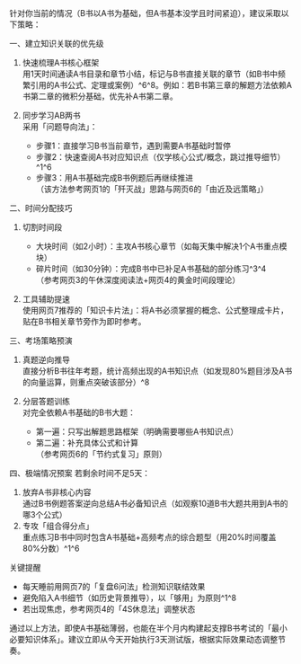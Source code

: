
针对你当前的情况（B书以A书为基础，但A书基本没学且时间紧迫），建议采取以下策略：

 一、建立知识关联的优先级
1. 快速梳理A书核心框架  
   用1天时间通读A书目录和章节小结，标记与B书直接关联的章节（如B书中频繁引用的A书公式、定理或案例）^6^8。例如：若B书第三章的解题方法依赖A书第二章的微积分基础，优先补A书第二章。

2. 同步学习AB两书  
   采用「问题导向法」：  
   - 步骤1：直接学习B书当前章节，遇到需要A书基础时暂停  
   - 步骤2：快速查阅A书对应知识点（仅学核心公式/概念，跳过推导细节）^1^6  
   - 步骤3：用A书基础完成B书例题后再继续推进  
   （该方法参考网页1的「歼灭战」思路与网页6的「由近及远策略」）

 二、时间分配技巧
1. 切割时间段  
   - 大块时间（如2小时）：主攻A书核心章节（如每天集中解决1个A书重点模块）  
   - 碎片时间（如30分钟）：完成B书中已补足A书基础的部分练习^3^4  
   （参考网页3的午休深度阅读法+网页4的黄金时间段理论）

2. 工具辅助提速  
   使用网页7推荐的「知识卡片法」：将A书必须掌握的概念、公式整理成卡片，贴在B书相关章节旁作为即时参考。

 三、考场策略预演
1. 真题逆向推导  
   直接分析B书往年考题，统计高频出现的A书知识点（如发现80%题目涉及A书的向量运算，则重点突破该部分）^8

2. 分层答题训练  
   对完全依赖A书基础的B书大题：  
   - 第一遍：只写出解题思路框架（明确需要哪些A书知识点）  
   - 第二遍：补充具体公式和计算  
   （参考网页6的「节约式复习」原则）

 四、极端情况预案
若剩余时间不足5天：  
1. 放弃A书非核心内容  
   通过B书例题答案逆向总结A书必备知识点（如观察10道B书大题共用到A书的哪3个公式）  
2. 专攻「组合得分点」  
   重点练习B书中同时包含A书基础+高频考点的综合题型（用20%时间覆盖80%分数）^1^6

 关键提醒
- 每天睡前用网页7的「复盘6问法」检测知识联结效果  
- 避免陷入A书细节（如历史背景推导），以「够用」为原则^1^8  
- 若出现焦虑，参考网页4的「4S休息法」调整状态

通过以上方法，即使A书基础薄弱，也能在半个月内构建起支撑B书考试的「最小必要知识体系」。建议立即从今天开始执行3天测试版，根据实际效果动态调整节奏。